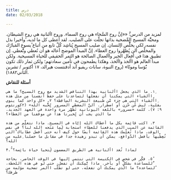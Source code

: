 ```yaml
---
title: درس
date: 02/03/2018

---
```


لمزيد من الدرس:َّ ««إنَّ روح السَّخاء هي روح السماء. وروح األنانية هي روح الشيطان. ومحبَُّة المسيح المِّضحية بذاتها تجلّت على الصليب. لقد أعطى كل ما لديه، ًوأخيرا بذل نفسه، لكي يخلَّّص اإلنسان. إن صليب المسيح يُِناشِد كُلَّ تابع من أتباع ُيسوع المَبارُك والمخلِّص ألن يُِظهَّروا روح العطاء. إنَّ المبدأ الموضح أعاله هو أن نُعطي ونَُّعطي. إن تطبيق هذا في أفعال الخير واألعمال الصالحة هو الثمر الحقيقي للحياة المسيحية. ولكن مبدأ العالم هو األخذ واألخذ، وهكذا يطمحون في تأمين سعادتهم؛ ولكن ثمار ذلك تكون بًُؤسا وموتًا» (روح النبوة، ساباث ريفيو آند أدفنتست هيرالد، ١٧ أكتوبر / تشرين الثاني١۸۸۲).

**أسئلة للنقاش**

`١. ما الذي يجعل األنانية بهذا التناقض الشديد مع روح المسيح؟ ما هي ِاألشياء التي يمكننا أن نفعلها لتساعدنا على حفظ أنفسنا مِن مثل هذه ِاألشياء التي هي جزء مَّن طبيعة البشرية السِاقطة؟ ۲.ِ «كل واحد كما ينوي بقلبِهَ، ليسَ عُن حُزن أو اضطرار. ألنَّ المعطي المسرور يُِحُّبه الله» (۲كورنثوس ٩: ٧). كلمة «مسرور» باللغة اليونانية تَظَْهَّر مرة واحدة في العهد الجديد. ما الذي يجب أن يُِخبرنا هذا عن موقفنا من العطاء؟`

`٣. اكتب قائِمة بكل ما أعطاك الله إيَّاه في المسيح. ماذا نتعلَِّم من هذه القائمة عن السبب الذي يدفعنا للعطاء استجابة لَِما مَنَحه الله لنا؟ في نفس الوقت، ماذا تُعلِّمك هذه القائمة أيضًا حول كيف أنه حتى أفضل عطاياك ْالتي تُعِطَّيها بأفضل الدَّوافع، يمكن أن تبدو زهيدة جدا في مقابل ما حصلنا ِعليه من الله؟`

`۴.ُّ لماذا تُعد األنانية هي الطريق المضمون لَِتحيا حياة بائِسة؟`

`٥. فكِّر في شخص في الكنيسة التي تنتمي إليها في الوقت الحاضر، بحاجة ُللمساعدة بشكلٍّ أو بآخر. ماذا يُْمِكنك أن تفعل، حتى لو في هذه اللحظة، ُلتساعده؟ ما الذي يمكنك أن تفعله، حتى لو تطلَّب األمر تضحية مؤلمة من طرفك؟`